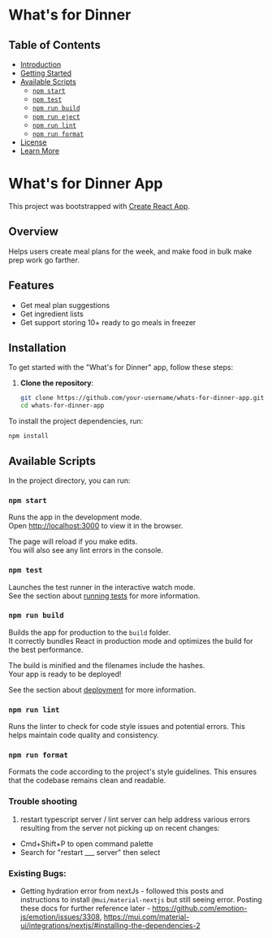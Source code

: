 # What's for Dinner

## Table of Contents

- [Introduction](#introduction)
- [Getting Started](#getting-started)
- [Available Scripts](#available-scripts)
  - [`npm start`](#npm-start)
  - [`npm test`](#npm-test)
  - [`npm run build`](#npm-run-build)
  - [`npm run eject`](#npm-run-eject)
  - [`npm run lint`](#npm-run-lint)
  - [`npm run format`](#npm-run-format)
- [License](#license)
- [Learn More](#learn-more)

# What's for Dinner App

This project was bootstrapped with [Create React App](https://github.com/facebook/create-react-app).

## Overview
Helps users create meal plans for the week, and make food in bulk make prep work go farther.

## Features
- Get meal plan suggestions
- Get ingredient lists
- Get support storing 10+ ready to go meals in freezer

## Installation

To get started with the "What's for Dinner" app, follow these steps:

1. **Clone the repository**:
   ```bash
   git clone https://github.com/your-username/whats-for-dinner-app.git
   cd whats-for-dinner-app
   ```

To install the project dependencies, run:

`npm install`


## Available Scripts

In the project directory, you can run:

### `npm start`

Runs the app in the development mode.\
Open [http://localhost:3000](http://localhost:3000) to view it in the browser.

The page will reload if you make edits.\
You will also see any lint errors in the console.

### `npm test`

Launches the test runner in the interactive watch mode.\
See the section about [running tests](https://facebook.github.io/create-react-app/docs/running-tests) for more information.

### `npm run build`

Builds the app for production to the `build` folder.\
It correctly bundles React in production mode and optimizes the build for the best performance.

The build is minified and the filenames include the hashes.\
Your app is ready to be deployed!

See the section about [deployment](https://facebook.github.io/create-react-app/docs/deployment) for more information.

### `npm run lint`
Runs the linter to check for code style issues and potential errors. This helps maintain code quality and consistency.

### `npm run format`
Formats the code according to the project's style guidelines. This ensures that the codebase remains clean and readable.


### Trouble shooting
1. restart typescript server / lint server can help address various errors resulting from the server not picking up on recent changes:
- Cmd+Shift+P to open command palette
- Search for "restart ___ server" then select

### Existing Bugs:
- Getting hydration error from nextJs - followed this posts and instructions to install `@mui/material-nextjs` but still seeing error. Posting these docs for further reference later - https://github.com/emotion-js/emotion/issues/3308, https://mui.com/material-ui/integrations/nextjs/#installing-the-dependencies-2


